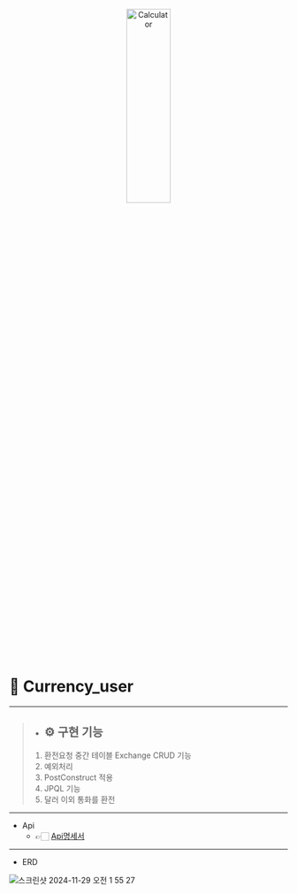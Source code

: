 <p align="center">
<img src="https://www.knnews.co.kr/edb/nimages/2017/03/20170307.01010111000001.01L.jpg" width="40%" height="30%" title="px(픽셀) 크기 설정" alt="Calculator"></img>
</p>

# 📌 Currency_user

---
>- ## ⚙ 구현 기능
>1. 환전요청 중간 테이블 Exchange CRUD 기능
>2. 예외처리
>3. PostConstruct 적용
>4. JPQL 기능
>5. 달러 이외 통화를 환전
>

---
- Api
  - 👉🏻 [Api명세서](https://documenter.getpostman.com/view/39383521/2sAYBXBqa8)
---
- ERD

![스크린샷 2024-11-29 오전 1 55 27](https://github.com/user-attachments/assets/0c1b76bc-eb36-436d-bb4b-18ff285e4acc)